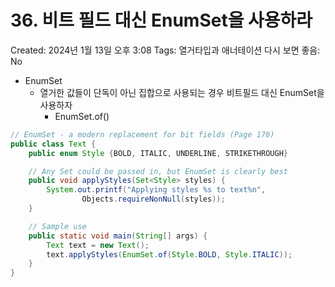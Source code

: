 # 36. 비트 필드 대신 EnumSet을 사용하라

Created: 2024년 1월 13일 오후 3:08
Tags: 열거타입과 애너테이션
다시 보면 좋음: No

- EnumSet
    - 열거한 값들이 단독이 아닌 집합으로 사용되는 경우 비트필드 대신 EnumSet을 사용하자
        - EnumSet.of()

```java
// EnumSet - a modern replacement for bit fields (Page 170)
public class Text {
    public enum Style {BOLD, ITALIC, UNDERLINE, STRIKETHROUGH}

    // Any Set could be passed in, but EnumSet is clearly best
    public void applyStyles(Set<Style> styles) {
        System.out.printf("Applying styles %s to text%n",
                Objects.requireNonNull(styles));
    }

    // Sample use
    public static void main(String[] args) {
        Text text = new Text();
        text.applyStyles(EnumSet.of(Style.BOLD, Style.ITALIC));
    }
}
```